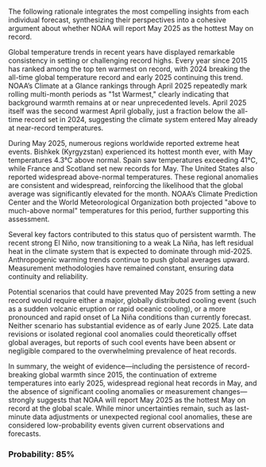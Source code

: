 The following rationale integrates the most compelling insights from each individual forecast, synthesizing their perspectives into a cohesive argument about whether NOAA will report May 2025 as the hottest May on record.

Global temperature trends in recent years have displayed remarkable consistency in setting or challenging record highs. Every year since 2015 has ranked among the top ten warmest on record, with 2024 breaking the all-time global temperature record and early 2025 continuing this trend. NOAA’s Climate at a Glance rankings through April 2025 repeatedly mark rolling multi-month periods as "1st Warmest," clearly indicating that background warmth remains at or near unprecedented levels. April 2025 itself was the second warmest April globally, just a fraction below the all-time record set in 2024, suggesting the climate system entered May already at near-record temperatures.

During May 2025, numerous regions worldwide reported extreme heat events. Bishkek (Kyrgyzstan) experienced its hottest month ever, with May temperatures 4.3°C above normal. Spain saw temperatures exceeding 41°C, while France and Scotland set new records for May. The United States also reported widespread above-normal temperatures. These regional anomalies are consistent and widespread, reinforcing the likelihood that the global average was significantly elevated for the month. NOAA’s Climate Prediction Center and the World Meteorological Organization both projected "above to much-above normal" temperatures for this period, further supporting this assessment.

Several key factors contributed to this status quo of persistent warmth. The recent strong El Niño, now transitioning to a weak La Niña, has left residual heat in the climate system that is expected to dominate through mid-2025. Anthropogenic warming trends continue to push global averages upward. Measurement methodologies have remained constant, ensuring data continuity and reliability.

Potential scenarios that could have prevented May 2025 from setting a new record would require either a major, globally distributed cooling event (such as a sudden volcanic eruption or rapid oceanic cooling), or a more pronounced and rapid onset of La Niña conditions than currently forecast. Neither scenario has substantial evidence as of early June 2025. Late data revisions or isolated regional cool anomalies could theoretically offset global averages, but reports of such cool events have been absent or negligible compared to the overwhelming prevalence of heat records.

In summary, the weight of evidence—including the persistence of record-breaking global warmth since 2015, the continuation of extreme temperatures into early 2025, widespread regional heat records in May, and the absence of significant cooling anomalies or measurement changes—strongly suggests that NOAA will report May 2025 as the hottest May on record at the global scale. While minor uncertainties remain, such as last-minute data adjustments or unexpected regional cool anomalies, these are considered low-probability events given current observations and forecasts.

### Probability: 85%